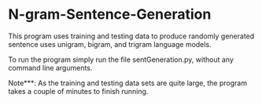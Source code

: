 # N-gram-Sentence-Generation

This program uses training and testing data to produce randomly generated sentence uses unigram, bigram, and trigram language models.

To run the program simply run the file sentGeneration.py, without any command line arguments.

Note***: As the training and testing data sets are quite large, the program takes a couple of minutes to finish running.
